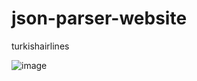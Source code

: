 # json-parser-website
turkishairlines

![image](https://github.com/MrR00tsuz/json-parser-website/assets/93054788/7116c888-7383-4cb9-9370-24c3f9a8cf2c)
